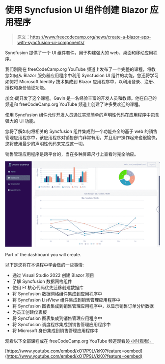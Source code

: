 # 使用 Syncfusion UI 组件创建 Blazor 应用程序

> 原文：<https://www.freecodecamp.org/news/create-a-blazor-app-with-syncfusion-ui-components/>

Syncfusion 提供了一个 UI 组件套件，用于构建强大的 web、桌面和移动应用程序。

我们刚刚在 freeCodeCamp.org YouTube 频道上发布了一个完整的课程，将教您如何从 Blazor 服务器应用程序中利用 Syncfusion UI 组件的功能。您还将学习如何将 Microsoft Identity 技术集成到 Blazor 应用程序中，以利用登录、注册、授权和身份验证功能。

加文·朗开发了这个课程。Gavin 是一名经验丰富的开发人员和教师。他在自己的频道和 freeCodeCamp.org YouTube 频道上创建了许多受欢迎的课程。

使用 Syncfusion 组件允许开发人员通过实现简单的声明性代码在应用程序中包含强大的 UI 功能。

您将了解如何将相关的 Syncfusion 组件集成到一个功能齐全的基于 web 的销售管理应用程序中，该应用程序对销售部门非常有用，并且用户操作起来也很愉快。您将使用最少的声明性代码来完成这一切。

销售管理应用程序是跨平台的，当在多种屏幕尺寸上查看时完全响应。

![image-20](img/f40e34bca01776191e04089ce3b26b6a.png)

Part of the dashboard you will create.

以下是您将在本课程中学会做的一些事情:

*   通过 Visual Studio 2022 创建 Blazor 项目
*   了解 Syncfusion 数据网格组件
*   使用 Ef 核心代码优先迁移创建数据库
*   将 Syncfusion 数据网格组件集成到应用程序中
*   将 Syncfusion ListView 组件集成到销售管理应用程序中
*   将 Syncfusion 图表集成到销售管理应用程序中，以显示销售订单分析数据
*   为员工创建仪表板
*   将 Syncfusion 图表集成到销售管理应用程序中
*   将 Syncfusion 调度程序集成到销售管理应用程序中
*   将 Microsoft 身份集成到销售管理应用程序中

观看以下全部课程或在 freeCodeCamp.org YouTube 频道观看[(8 小时观看)。](https://youtu.be/xO17P9LVkK0)

[https://www.youtube.com/embed/xO17P9LVkK0?feature=oembed](https://www.youtube.com/embed/xO17P9LVkK0?feature=oembed)